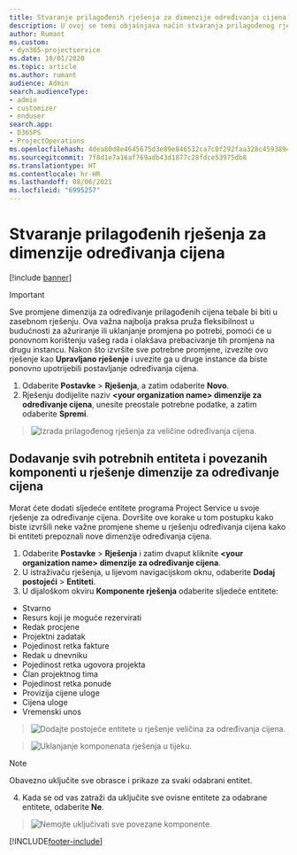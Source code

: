 ```yaml
---
title: Stvaranje prilagođenih rješenja za dimenzije određivanja cijena
description: U ovoj se temi objašnjava način stvaranja prilagođenog rješenja tijekom stvaranja dimenzija za prilagođeno određivanje cijena.
author: Rumant
ms.custom:
- dyn365-projectservice
ms.date: 10/01/2020
ms.topic: article
ms.author: rumant
audience: Admin
search.audienceType:
- admin
- customizer
- enduser
search.app:
- D365PS
- ProjectOperations
ms.openlocfilehash: 4dea80d8e4645675d3e89e846532ca7c0f292faa328c45938941c50dc15486fc
ms.sourcegitcommit: 7f8d1e7a16af769adb43d1877c28fdce53975db8
ms.translationtype: HT
ms.contentlocale: hr-HR
ms.lasthandoff: 08/06/2021
ms.locfileid: "6995257"
---
```

# <a name="create-custom-solutions-for-pricing-dimensions"></a>Stvaranje prilagođenih rješenja za dimenzije određivanja cijena

[!include [banner](../includes/psa-now-project-operations.md)]

> [!IMPORTANT]
> Sve promjene dimenzija za određivanje prilagođenih cijena tebale bi biti u zasebnom rješenju. Ova važna najbolja praksa pruža fleksibilnost u budućnosti za ažuriranje ili uklanjanje promjena po potrebi, pomoći će u ponovnom korištenju vašeg rada i olakšava prebacivanje tih promjena na drugu instancu. Nakon što izvršite sve potrebne promjene, izvezite ovo rješenje kao **Upravljano rješenje** i uvezite ga u druge instance da biste ponovno upotrijebili postavljanje određivanja cijena.

1. Odaberite **Postavke** > **Rješenja**, a zatim odaberite **Novo**. 
2. Rješenju dodijelite naziv **\<your organization name> dimenzije za određivanje cijena**, unesite preostale potrebne podatke, a zatim odaberite **Spremi**.

> ![Izrada prilagođenog rješenja za veličine određivanja cijena.](media/Creation-of-custom-pricing-dimension-solution.PNG)
  
## <a name="add-all-required-entities-and-related-components-to-the-pricing-dimension-solution"></a>Dodavanje svih potrebnih entiteta i povezanih komponenti u rješenje dimenzije za određivanje cijena
Morat ćete dodati sljedeće entitete programa Project Service u svoje rješenje za određivanje cijena. Dovršite ove korake u tom postupku kako biste izvršili neke važne promjene sheme u rješenju određivanja cijena kako bi entiteti prepoznali nove dimenzije određivanja cijena.

1. Odaberite **Postavke** > **Rješenja** i zatim dvaput kliknite **\<your organization name> dimenzije za određivanje cijena**. 
2. U istraživaču rješenja, u lijevom navigacijskom oknu, odaberite **Dodaj postojeći** > **Entiteti**.
3. U dijaloškom okviru **Komponente rješenja** odaberite sljedeće entitete:

- Stvarno
- Resurs koji je moguće rezervirati
- Redak procjene
- Projektni zadatak
- Pojedinost retka fakture
- Redak u dnevniku
- Pojedinost retka ugovora projekta
- Član projektnog tima
- Pojedinost retka ponude
- Provizija cijene uloge
- Cijena uloge 
- Vremenski unos 

> ![Dodajte postojeće entitete u rješenje veličina za određivanja cijena.](media/Existing-entities-to-PD-solution.png)

> ![Uklanjanje komponenata rješenja u tijeku.](media/Dimension-Components.png)

> [!NOTE]
> Obavezno uključite sve obrasce i prikaze za svaki odabrani entitet.

4. Kada se od vas zatraži da uključite sve ovisne entitete za odabrane entitete, odaberite **Ne**.

> ![Nemojte uključivati sve povezane komponente.](media/Do-not-include-required.png)




[!INCLUDE[footer-include](../includes/footer-banner.md)]